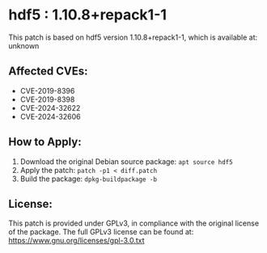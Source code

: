 # hdf5 : 1.10.8+repack1-1

This patch is based on hdf5 version 1.10.8+repack1-1, which is available at:
unknown

## Affected CVEs:
- CVE-2019-8396
- CVE-2019-8398
- CVE-2024-32622
- CVE-2024-32606

## How to Apply:
1. Download the original Debian source package: `apt source hdf5`
2. Apply the patch: `patch -p1 < diff.patch`
3. Build the package: `dpkg-buildpackage -b`

## License:
This patch is provided under GPLv3, in compliance with the original license of the package.
The full GPLv3 license can be found at: https://www.gnu.org/licenses/gpl-3.0.txt
